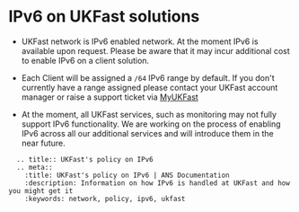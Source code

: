 # <nospell>IPv6</nospell> on UKFast solutions

* UKFast network is <nospell>IPv6</nospell> enabled network. At the moment <nospell>IPv6</nospell> is available upon request. Please be aware that it may incur additional cost to enable <nospell>IPv6</nospell> on a client solution.

* Each Client will be assigned a `/64` <nospell>IPv6</nospell> range by default.  If you don't currently have a range assigned please contact your UKFast account manager or raise a support ticket via [MyUKFast](https://portal.ans.co.uk/pss/add.php)

* At the moment, all UKFast services, such as monitoring may not fully support <nospell>IPv6</nospell> functionality. We are working on the process of enabling <nospell>IPv6</nospell> across all our additional services and will introduce them in the near future.

```eval_rst
  .. title:: UKFast's policy on IPv6
  .. meta::
    :title: UKFast's policy on IPv6 | ANS Documentation
    :description: Information on how IPv6 is handled at UKFast and how you might get it
    :keywords: network, policy, ipv6, ukfast
```
